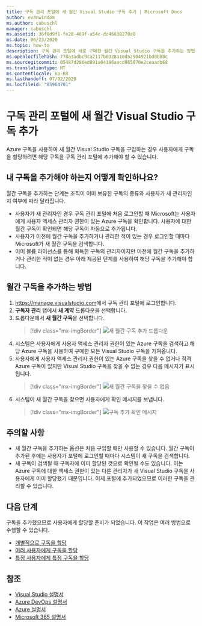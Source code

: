 ```yaml
---
title: 구독 관리 포털에 새 월간 Visual Studio 구독 추가 | Microsoft Docs
author: evanwindom
ms.author: cabuschl
manager: cabuschl
ms.assetid: 36f0d9f1-fe28-469f-a54c-dc46638270a8
ms.date: 06/23/2020
ms.topic: how-to
description: 구독 관리 포털에 새로 구매한 월간 Visual Studio 구독을 추가하는 방법을 알아봅니다.
ms.openlocfilehash: 778a3adbc9ca2117b0328a10d52904921bd0b80c
ms.sourcegitcommit: 05487d286ed891a04196aacd965870e2ceaadb68
ms.translationtype: HT
ms.contentlocale: ko-KR
ms.lasthandoff: 07/02/2020
ms.locfileid: "85904701"
---
```

# <a name="add-new-monthly-visual-studio-subscriptions-to-the-subscriptions-administration-portal"></a>구독 관리 포털에 새 월간 Visual Studio 구독 추가
Azure 구독을 사용하여 새 월간 Visual Studio 구독을 구입하는 경우 사용자에게 구독을 할당하려면 해당 구독을 구독 관리 포털에 추가해야 할 수 있습니다.  

## <a name="how-do-i-know-if-i-need-to-add-my-subscriptions"></a>내 구독을 추가해야 하는지 어떻게 확인하나요?
월간 구독을 추가하는 단계는 조직이 이미 보유한 구독의 종류와 사용자가 새 관리자인지 여부에 따라 달라집니다.
- 사용자가 새 관리자인 경우 구독 관리 포털에 처음 로그인할 때 Microsoft는 사용자에게 사용자 액세스 관리자 권한이 있는 Azure 구독을 확인합니다.  사용자에 대한 월간 구독이 확인되면 해당 구독이 자동으로 추가됩니다. 
- 사용자가 이전에 월간 구독을 추가하거나 관리한 적이 있는 경우 로그인할 때마다 Microsoft가 새 월간 구독을 검색합니다. 
- 이미 볼륨 라이선스를 통해 획득한 구독의 관리자이지만 이전에 월간 구독을 추가하거나 관리한 적이 없는 경우 아래 제공된 단계를 사용하여 해당 구독을 추가해야 합니다.

## <a name="how-to-add-monthly-subscriptions"></a>월간 구독을 추가하는 방법
1. <https://manage.visualstudio.com>에서 구독 관리 포털에 로그인합니다.
1. **구독자 관리** 탭에서 **새 계약** 드롭다운을 선택합니다. 
1. 드롭다운에서 **새 월간 구독**을 선택합니다.
   > [!div class="mx-imgBorder"]
   > ![새 월간 구독 추가 드롭다운](_img/add-monthly-subs/add-subs-drop-down.png)
1. 시스템은 사용자에게 사용자 액세스 관리자 권한이 있는 Azure 구독을 검색하고 해당 Azure 구독을 사용하여 구매한 모든 Visual Studio 구독을 가져옵니다.
1. 사용자에게 사용자 액세스 관리자 권한이 있는 Azure 구독을 찾을 수 없거나 적격 Azure 구독이 있지만 Visual Studio 구독을 찾을 수 없는 경우 다음 메시지가 표시됩니다.
   > [!div class="mx-imgBorder"]
   > ![새 월간 구독을 찾을 수 없음](_img/add-monthly-subs/no-subs-found.png)
1. 시스템이 새 월간 구독을 찾으면 사용자에게 확인 메시지를 보냅니다.
   > [!div class="mx-imgBorder"]
   > ![구독 추가 확인 메시지](_img/add-monthly-subs/subs-added-confirmation.png)

## <a name="things-to-keep-in-mind"></a>주의할 사항
- 새 월간 구독을 추가하는 옵션은 처음 구입할 때만 사용할 수 있습니다.  월간 구독이 추가된 후에는 사용자가 포털에 로그인할 때마다 시스템이 새 구독을 검색합니다. 
- 새 구독이 검색될 때 구독자에 이미 할당된 것으로 확인될 수도 있습니다.  이는 Azure 구독에 대한 액세스 권한이 있는 다른 관리자가 새 Visual Studio 구독을 사용자에게 이미 할당했기 때문입니다.  이제 포털에 추가되었으므로 이러한 구독을 관리할 수 있습니다. 

## <a name="next-steps"></a>다음 단계
구독을 추가했으므로 사용자에게 할당할 준비가 되었습니다.  이 작업은 여러 방법으로 수행할 수 있습니다.
- [개별적으로 구독을 할당](assign-license.md)
- [여러 사용자에게 구독을 할당](assign-license-bulk.md)
- [특정 사용자에게 특정 구독을 할당](assign-guid.md)

## <a name="see-also"></a>참조
- [Visual Studio 설명서](https://docs.microsoft.com/visualstudio/)
- [Azure DevOps 설명서](https://docs.microsoft.com/azure/devops/)
- [Azure 설명서](https://docs.microsoft.com/azure/)
- [Microsoft 365 설명서](https://docs.microsoft.com/microsoft-365/)
